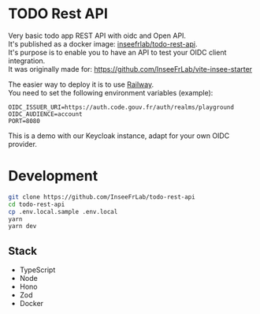 
# TODO Rest API

Very basic todo app REST API with oidc and Open API.  
It's published as a docker image: [inseefrlab/todo-rest-api](https://hub.docker.com/r/inseefrlab/todo-rest-api).  
It's purpose is to enable you to have an API to test your OIDC client integration.  
It was originally made for: https://github.com/InseeFrLab/vite-insee-starter  

The easier way to deploy it is to use [Railway](https://railway.app/).  
You need to set the following environment variables (example):  

```.env
OIDC_ISSUER_URI=https://auth.code.gouv.fr/auth/realms/playground
OIDC_AUDIENCE=account
PORT=8080
```

This is a demo with our Keycloak instance, adapt for your own OIDC provider.  

# Development

```bash
git clone https://github.com/InseeFrLab/todo-rest-api
cd todo-rest-api
cp .env.local.sample .env.local
yarn
yarn dev

```

## Stack

- TypeScript
- Node
- Hono
- Zod
- Docker